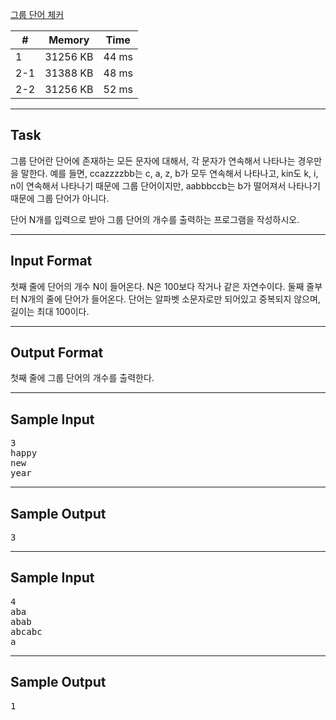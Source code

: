 [그룹 단어 체커](https://www.acmicpc.net/problem/1316)

| # | Memory | Time |
| - | ----- | -------- |
| 1 | 31256 KB| 44 ms
| 2-1 |	31388 KB| 48 ms
| 2-2 | 31256 KB| 52 ms

---

## Task
그룹 단어란 단어에 존재하는 모든 문자에 대해서, 각 문자가 연속해서 나타나는 경우만을 말한다. 예를 들면, ccazzzzbb는 c, a, z, b가 모두 연속해서 나타나고, kin도 k, i, n이 연속해서 나타나기 때문에 그룹 단어이지만, aabbbccb는 b가 떨어져서 나타나기 때문에 그룹 단어가 아니다.

단어 N개를 입력으로 받아 그룹 단어의 개수를 출력하는 프로그램을 작성하시오.

---

## Input Format
첫째 줄에 단어의 개수 N이 들어온다. N은 100보다 작거나 같은 자연수이다. 둘째 줄부터 N개의 줄에 단어가 들어온다. 단어는 알파벳 소문자로만 되어있고 중복되지 않으며, 길이는 최대 100이다.

---

## Output Format
첫째 줄에 그룹 단어의 개수를 출력한다.

---

## Sample Input
<pre>
3
happy
new
year
</pre>

---

## Sample Output
<pre>
3
</pre>

---

## Sample Input
<pre>
4
aba
abab
abcabc
a
</pre>

---

## Sample Output
<pre>
1
</pre>